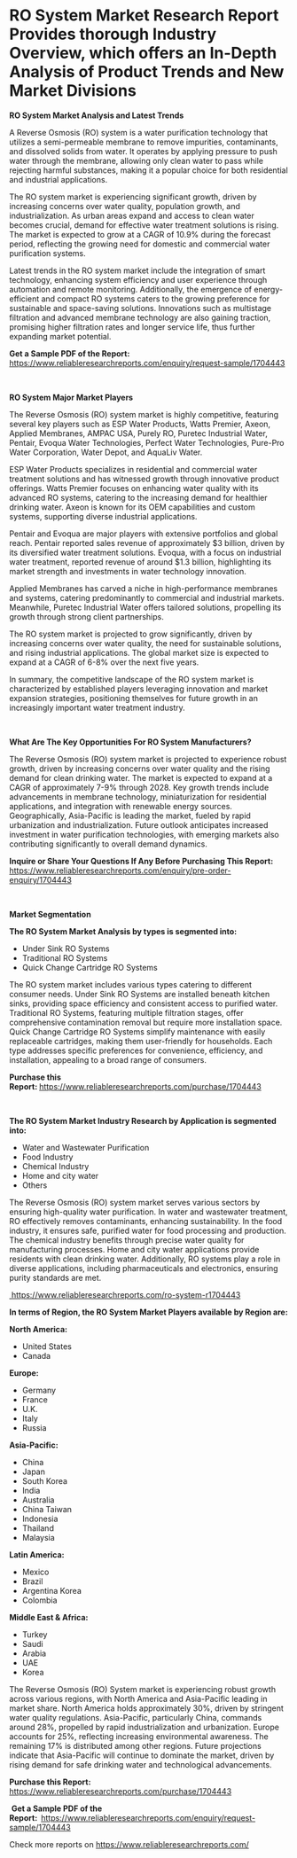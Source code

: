 <p><h1>RO System Market Research Report Provides thorough Industry Overview, which offers an In-Depth Analysis of Product Trends and New Market Divisions</h1></p><p><strong>RO System Market Analysis and Latest Trends</strong></p>
<p><p>A Reverse Osmosis (RO) system is a water purification technology that utilizes a semi-permeable membrane to remove impurities, contaminants, and dissolved solids from water. It operates by applying pressure to push water through the membrane, allowing only clean water to pass while rejecting harmful substances, making it a popular choice for both residential and industrial applications.</p><p>The RO system market is experiencing significant growth, driven by increasing concerns over water quality, population growth, and industrialization. As urban areas expand and access to clean water becomes crucial, demand for effective water treatment solutions is rising. The market is expected to grow at a CAGR of 10.9% during the forecast period, reflecting the growing need for domestic and commercial water purification systems.</p><p>Latest trends in the RO system market include the integration of smart technology, enhancing system efficiency and user experience through automation and remote monitoring. Additionally, the emergence of energy-efficient and compact RO systems caters to the growing preference for sustainable and space-saving solutions. Innovations such as multistage filtration and advanced membrane technology are also gaining traction, promising higher filtration rates and longer service life, thus further expanding market potential.</p></p>
<p><strong>Get a Sample PDF of the Report:&nbsp;</strong> <a href="https://www.reliableresearchreports.com/enquiry/request-sample/1704443?utm_campaign=2245&utm_medium=2&utm_source=Github&utm_content=ia&utm_term=27032025&utm_id=ro-system">https://www.reliableresearchreports.com/enquiry/request-sample/1704443</a></p>
<p>&nbsp;</p>
<p><strong>RO System Major Market Players</strong></p>
<p><p>The Reverse Osmosis (RO) system market is highly competitive, featuring several key players such as ESP Water Products, Watts Premier, Axeon, Applied Membranes, AMPAC USA, Purely RO, Puretec Industrial Water, Pentair, Evoqua Water Technologies, Perfect Water Technologies, Pure-Pro Water Corporation, Water Depot, and AquaLiv Water. </p><p>ESP Water Products specializes in residential and commercial water treatment solutions and has witnessed growth through innovative product offerings. Watts Premier focuses on enhancing water quality with its advanced RO systems, catering to the increasing demand for healthier drinking water. Axeon is known for its OEM capabilities and custom systems, supporting diverse industrial applications.</p><p>Pentair and Evoqua are major players with extensive portfolios and global reach. Pentair reported sales revenue of approximately $3 billion, driven by its diversified water treatment solutions. Evoqua, with a focus on industrial water treatment, reported revenue of around $1.3 billion, highlighting its market strength and investments in water technology innovation.</p><p>Applied Membranes has carved a niche in high-performance membranes and systems, catering predominantly to commercial and industrial markets. Meanwhile, Puretec Industrial Water offers tailored solutions, propelling its growth through strong client partnerships.</p><p>The RO system market is projected to grow significantly, driven by increasing concerns over water quality, the need for sustainable solutions, and rising industrial applications. The global market size is expected to expand at a CAGR of 6-8% over the next five years.</p><p>In summary, the competitive landscape of the RO system market is characterized by established players leveraging innovation and market expansion strategies, positioning themselves for future growth in an increasingly important water treatment industry.</p></p>
<p>&nbsp;</p>
<p><strong>What Are The Key Opportunities For RO System Manufacturers?</strong></p>
<p><p>The Reverse Osmosis (RO) system market is projected to experience robust growth, driven by increasing concerns over water quality and the rising demand for clean drinking water. The market is expected to expand at a CAGR of approximately 7-9% through 2028. Key growth trends include advancements in membrane technology, miniaturization for residential applications, and integration with renewable energy sources. Geographically, Asia-Pacific is leading the market, fueled by rapid urbanization and industrialization. Future outlook anticipates increased investment in water purification technologies, with emerging markets also contributing significantly to overall demand dynamics.</p></p>
<p><strong>Inquire or Share Your Questions If Any Before Purchasing This Report:</strong> <a href="https://www.reliableresearchreports.com/enquiry/pre-order-enquiry/1704443?utm_campaign=2245&utm_medium=2&utm_source=Github&utm_content=ia&utm_term=27032025&utm_id=ro-system">https://www.reliableresearchreports.com/enquiry/pre-order-enquiry/1704443</a></p>
<p>&nbsp;</p>
<p><strong>Market Segmentation</strong></p>
<p><strong>The RO System Market Analysis by types is segmented into:</strong></p>
<p><ul><li>Under Sink RO Systems</li><li>Traditional RO Systems</li><li>Quick Change Cartridge RO Systems</li></ul></p>
<p><p>The RO system market includes various types catering to different consumer needs. Under Sink RO Systems are installed beneath kitchen sinks, providing space efficiency and consistent access to purified water. Traditional RO Systems, featuring multiple filtration stages, offer comprehensive contamination removal but require more installation space. Quick Change Cartridge RO Systems simplify maintenance with easily replaceable cartridges, making them user-friendly for households. Each type addresses specific preferences for convenience, efficiency, and installation, appealing to a broad range of consumers.</p></p>
<p><strong>Purchase this Report:&nbsp;</strong><a href="https://www.reliableresearchreports.com/purchase/1704443?utm_campaign=2245&utm_medium=2&utm_source=Github&utm_content=ia&utm_term=27032025&utm_id=ro-system">https://www.reliableresearchreports.com/purchase/1704443</a></p>
<p>&nbsp;</p>
<p><strong>The RO System Market Industry Research by Application is segmented into:</strong></p>
<p><ul><li>Water and Wastewater Purification</li><li>Food Industry</li><li>Chemical Industry</li><li>Home and city water</li><li>Others</li></ul></p>
<p><p>The Reverse Osmosis (RO) system market serves various sectors by ensuring high-quality water purification. In water and wastewater treatment, RO effectively removes contaminants, enhancing sustainability. In the food industry, it ensures safe, purified water for food processing and production. The chemical industry benefits through precise water quality for manufacturing processes. Home and city water applications provide residents with clean drinking water. Additionally, RO systems play a role in diverse applications, including pharmaceuticals and electronics, ensuring purity standards are met.</p></p>
<p><a href="https://www.reliableresearchreports.com/ro-system-r1704443?utm_campaign=2245&utm_medium=2&utm_source=Github&utm_content=ia&utm_term=27032025&utm_id=ro-system">&nbsp;https://www.reliableresearchreports.com/ro-system-r1704443</a></p>
<p><strong>In terms of Region, the RO System Market Players available by Region are:</strong></p>
<p>
    <p> <strong> North America: </strong>
        <ul>
            <li>United States</li>
            <li>Canada</li>
        </ul>
        </p> 
    <p> <strong> Europe: </strong>
        <ul>
            <li>Germany</li>
            <li>France</li>
            <li>U.K.</li>
            <li>Italy</li>
            <li>Russia</li>
        </ul>
        </p> 
    <p> <strong> Asia-Pacific: </strong>
        <ul>
            <li>China</li>
            <li>Japan</li>
            <li>South Korea</li>
            <li>India</li>
            <li>Australia</li>
            <li>China Taiwan</li>
            <li>Indonesia</li>
            <li>Thailand</li>
            <li>Malaysia</li>
        </ul>
        </p> 
    <p> <strong> Latin America: </strong>
        <ul>
            <li>Mexico</li>
            <li>Brazil</li>
            <li>Argentina Korea</li>
            <li>Colombia</li>
        </ul>
        </p> 
    <p> <strong> Middle East & Africa: </strong>
        <ul>
            <li>Turkey</li>
            <li>Saudi</li>
            <li>Arabia</li>
            <li>UAE</li>
            <li>Korea</li>
        </ul>
    </p>
    </p>
<p><p>The Reverse Osmosis (RO) System market is experiencing robust growth across various regions, with North America and Asia-Pacific leading in market share. North America holds approximately 30%, driven by stringent water quality regulations. Asia-Pacific, particularly China, commands around 28%, propelled by rapid industrialization and urbanization. Europe accounts for 25%, reflecting increasing environmental awareness. The remaining 17% is distributed among other regions. Future projections indicate that Asia-Pacific will continue to dominate the market, driven by rising demand for safe drinking water and technological advancements.</p></p>
<p><strong>Purchase this Report: </strong><a href="https://www.reliableresearchreports.com/purchase/1704443?utm_campaign=2245&utm_medium=2&utm_source=Github&utm_content=ia&utm_term=27032025&utm_id=ro-system">https://www.reliableresearchreports.com/purchase/1704443</a></p>
<p>&nbsp;<strong>Get a Sample PDF of the Report:&nbsp;&nbsp;</strong><a href="https://www.reliableresearchreports.com/enquiry/request-sample/1704443?utm_campaign=2245&utm_medium=2&utm_source=Github&utm_content=ia&utm_term=27032025&utm_id=ro-system">https://www.reliableresearchreports.com/enquiry/request-sample/1704443</a></p>
<p><strong></strong></p>
<p>Check more reports on <a href="https://www.reliableresearchreports.com/?utm_campaign=2245&utm_medium=2&utm_source=Github&utm_content=ia&utm_term=27032025&utm_id=ro-system">https://www.reliableresearchreports.com/</a></p>